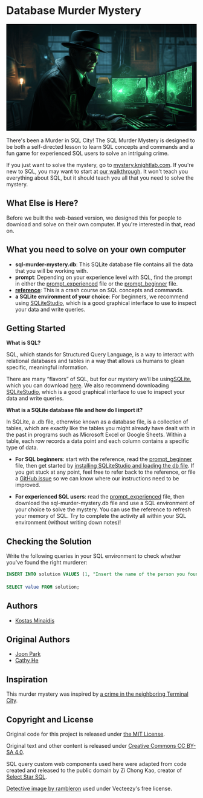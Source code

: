 # Database Murder Mystery

  ![Illustration of a detective looking at evidence](img/detective.png)

  There's been a Murder in SQL City! The SQL Murder Mystery is designed to be both a self-directed lesson to learn SQL concepts and commands and a fun game for experienced SQL users to solve an intriguing crime.

  If you just want to solve the mystery, go to [mystery.knightlab.com](https://mystery.knightlab.com). If you're new to SQL, you may want to start at [our walkthrough](https://mystery.knightlab.com/walkthrough.html). It won't teach you everything about SQL, but it should teach you all that you need to solve the mystery.  

## What Else is Here?

  Before we built the web-based version, we designed this for people to download and solve on their own computer. If you're interested in that, read on.

## What you need to solve on your own computer

  * **sql-murder-mystery.db**: This SQLite database file contains all the data that you will be working with.
  * **prompt**: Depending on your experience level with SQL, find the prompt in either the [prompt_experienced](https://github.com/NUKnightLab/sql-mysteries/blob/master/prompt_experienced.pdf) file or the [prompt_beginner](https://github.com/NUKnightLab/sql-mysteries/blob/master/prompt_beginner.pdf) file.
  * **[reference](https://github.com/NUKnightLab/sql-mysteries/blob/master/reference.pdf)**: This is a crash course on SQL concepts and commands.
  * **a SQLite environment of your choice**: For beginners, we recommend using [SQLiteStudio](https://sqlitestudio.pl/), which is a good graphical interface to use to inspect your data and write queries.

## Getting Started

  **What is SQL?**   

  SQL, which stands for Structured Query Language, is a way to interact with relational databases and tables in a way that allows us humans to glean specific, meaningful information.  
 
  There are many “flavors” of SQL, but for our mystery we’ll be using ​[SQLite​](https://www.sqlite.org/index.html), which you can download [​here​](https://www.sqlite.org/download.html). We also recommend downloading [​SQLiteStudio​](https://sqlitestudio.pl/), which is a good graphical interface to use to inspect your data and write queries. 
 
  **What is a SQLite database file and how do I import it?** 
 
  In SQLite, a .db file, otherwise known as a database file, is a collection of tables, which are exactly like the tables you might already have dealt with in the past in programs such as Microsoft Excel or Google Sheets. Within a table, each row records a data point and each column contains a specific type of data.

  * **For SQL beginners**: start with the reference, read the [prompt_beginner](https://github.com/NUKnightLab/sql-mysteries/blob/master/prompt_beginner.pdf) file, then get started by [installing SQLiteStudio and loading the db file](https://github.com/NUKnightLab/sql-mysteries/blob/master/sqlite_studio.pdf). If you get stuck at any point, feel free to refer back to the reference, or file a [GitHub issue](https://github.com/NUKnightLab/sql-mysteries/issues) so we can know where our instructions need to be improved.

  * **For experienced SQL users**: read the [prompt_experienced](https://github.com/NUKnightLab/sql-mysteries/blob/master/prompt_experienced.pdf) file, then download the sql-murder-mystery.db file and use a SQL environment of your choice to solve the mystery. You can use the reference to refresh your memory of SQL. Try to complete the activity all within your SQL environment (without writing down notes)!

## Checking the Solution

  Write the following queries in your SQL environment to check whether you've found the right murderer:

  ```SQL
  INSERT INTO solution VALUES (1, "Insert the name of the person you found here");

  SELECT value FROM solution;
  ```

## Authors

  * [Kostas Minaidis](https://github.com/kostasx)

## Original Authors

  * [Joon Park](https://twitter.com/JoonParkMusic)
  * [Cathy He](https://twitter.com/Cathy_MeiyingHe)

## Inspiration

  This murder mystery was inspired by [a crime in the neighboring Terminal City](https://github.com/veltman/clmystery "command-line murder mystery").

## Copyright and License

  Original code for this project is released under [the MIT License](https://github.com/NUKnightLab/sql-mysteries/blob/master/LICENSE). 

  Original text and other content is released under [Creative Commons CC BY-SA 4.0](https://creativecommons.org/licenses/by-sa/4.0/). 

  SQL query custom web components used here were adapted from code created and released to the public domain by Zi Chong Kao, creator of [Select Star SQL](https://selectstarsql.com/).

  [Detective image by rambleron](https://www.vecteezy.com/vector-art/174092-clue-illustration) used under Vecteezy's free license.
